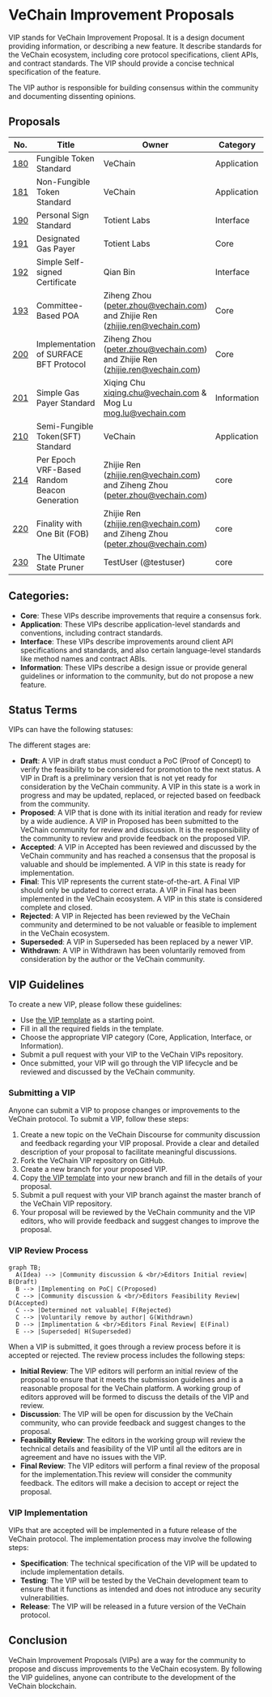 VeChain Improvement Proposals
====

VIP stands for VeChain Improvement Proposal. It is a design document providing information, or describing a new feature. It describe standards for the VeChain ecosystem, including core protocol specifications, client APIs, and contract standards. The VIP should provide a concise technical specification of the feature.

The VIP author is responsible for building consensus within the community and documenting dissenting opinions.


## Proposals

| No.                      | Title                          | Owner   | Category    | Status |
| ------------------------ | ------------------------------ | ------- | ----------- | ------ |
| [180](./vips/VIP-180.md) | Fungible Token Standard        | VeChain | Application | Final  |
| [181](./vips/VIP-181.md) | Non-Fungible Token Standard    | VeChain | Application | Accepted  |
| [190](./vips/VIP-190.md) | Personal Sign Standard         | Totient Labs | Interface | Final  |
| [191](./vips/VIP-191.md) | Designated Gas Payer           | Totient Labs | Core | Draft  |
| [192](./vips/VIP-192.md) | Simple Self-signed Certificate | Qian Bin | Interface | Draft |
| [193](./vips/VIP-193.md) | Committee-Based POA | Ziheng Zhou (peter.zhou@vechain.com) and Zhijie Ren (zhijie.ren@vechain.com) | Core | Draft |
| [200](./vips/VIP-200.md) | Implementation of SURFACE BFT Protocol | Ziheng Zhou (peter.zhou@vechain.com) and Zhijie Ren (zhijie.ren@vechain.com) | Core | Draft |
| [201](./vips/VIP-201.md) | Simple Gas Payer Standard | Xiqing Chu <xiqing.chu@vechain.com> & Mog Lu <mog.lu@vechain.com> | Information | Draft |
| [210](./vips/VIP-210.md) | Semi-Fungible Token(SFT) Standard | VeChain | Application | Draft |
| [214](./vips/VIP-214.md) | Per Epoch VRF-Based Random Beacon Generation | Zhijie Ren (zhijie.ren@vechain.com) and Ziheng Zhou (peter.zhou@vechain.com) | core | Draft |
| [220](./vips/VIP-220.md) | Finality with One Bit (FOB) | Zhijie Ren (zhijie.ren@vechain.com) and Ziheng Zhou (peter.zhou@vechain.com) | core | Draft |
| [230](./vips/VIP-230.md) | The Ultimate State Pruner | TestUser (@testuser) | core | Proposed |


## Categories:

+ **Core**: These VIPs describe improvements that require a consensus fork.
+ **Application**: These VIPs describe application-level standards and conventions, including contract standards.
+ **Interface**: These VIPs describe improvements around client API specifications and standards, and also certain language-level standards like method names and contract ABIs.
+ **Information**: These VIPs describe a design issue or provide general guidelines or information to the community, but do not propose a new feature.


## Status Terms
VIPs can have the following statuses:

The different stages are:
+ **Draft**: A VIP in draft status must conduct a PoC (Proof of Concept) to verify the feasibility to be considered for promotion to the next status. A VIP in Draft is a preliminary version that is not yet ready for consideration by the VeChain community. A VIP in this state is a work in progress and may be updated, replaced, or rejected based on feedback from the community.
+ **Proposed**: A VIP that is done with its initial iteration and ready for review by a wide audience. A VIP in Proposed has been submitted to the VeChain community for review and discussion. It is the responsibility of the community to review and provide feedback on the proposed VIP.
+ **Accepted**: A VIP in Accepted has been reviewed and discussed by the VeChain community and has reached a consensus that the proposal is valuable and should be implemented. A VIP in this state is ready for implementation. 
+ **Final**: This VIP represents the current state-of-the-art. A Final VIP should only be updated to correct errata. A VIP in Final has been implemented in the VeChain ecosystem. A VIP in this state is considered complete and closed.
+ **Rejected**: A VIP in Rejected has been reviewed by the VeChain community and determined to be not valuable or feasible to implement in the VeChain ecosystem.
+ **Superseded**: A VIP in Superseded has been replaced by a newer VIP.
+ **Withdrawn**: A VIP in Withdrawn has been voluntarily removed from consideration by the author or the VeChain community.


## VIP Guidelines

To create a new VIP, please follow these guidelines:
+ Use [the VIP template](vip-template.md) as a starting point.
+ Fill in all the required fields in the template.
+ Choose the appropriate VIP category (Core, Application, Interface, or Information).
+ Submit a pull request with your VIP to the VeChain VIPs repository.
+ Once submitted, your VIP will go through the VIP lifecycle and be reviewed and discussed by the VeChain community.

### Submitting a VIP

Anyone can submit a VIP to propose changes or improvements to the VeChain protocol. To
submit a VIP, follow these steps:
1. Create a new topic on the VeChain Discourse for community discussion and feedback regarding your VIP proposal. Provide a clear and detailed description of your proposal to facilitate meaningful discussions.
2. Fork the VeChain VIP repository on GitHub.
3. Create a new branch for your proposed VIP.
4. Copy [the VIP template](vip-template.md) into your new branch and fill in the details of your proposal.
5. Submit a pull request with your VIP branch against the master branch of the VeChain VIP repository.
6. Your proposal will be reviewed by the VeChain community and the VIP editors, who will provide feedback and suggest changes to improve the proposal.


### VIP Review Process

```mermaid
graph TB;
  A(Idea) --> |Community discussion & <br/>Editors Initial review| B(Draft)
  B --> |Implementing on PoC| C(Proposed)
  C --> |Community discussion & <br/>Editors Feasibility Review| D(Accepted)
  C --> |Determined not valuable| F(Rejected)
  C --> |Voluntarily remove by author| G(Withdrawn)
  D --> |Implimentation & <br/>Editors Final Review| E(Final)
  E --> |Superseded| H(Superseded)
```

When a VIP is submitted, it goes through a review process before it is accepted or rejected. The review process includes the following steps:
+ **Initial Review**: The VIP editors will perform an initial review of the proposal to ensure that it meets the submission guidelines and is a reasonable proposal for the VeChain platform. A working group of editors approved will be formed to discuss the details of the VIP and review.
+ **Discussion**: The VIP will be open for discussion by the VeChain community, who can provide feedback and suggest changes to the proposal.
+ **Feasibility Review**: The editors in the working group will review the technical details and feasibility of the VIP until all the editors are in agreement and have no issues with the VIP.
+ **Final Review**: The VIP editors will perform a final review of the proposal for the implementation.This review will consider the community feedback. The editors will make a decision to accept or reject the proposal.


### VIP Implementation
VIPs that are accepted will be implemented in a future release of the VeChain protocol. The implementation process may involve the following steps:
+ **Specification**: The technical specification of the VIP will be updated to include implementation details.
+ **Testing**: The VIP will be tested by the VeChain development team to ensure that it functions as intended and does not introduce any security vulnerabilities.
+ **Release**: The VIP will be released in a future version of the VeChain protocol.



## Conclusion

VeChain Improvement Proposals (VIPs) are a way for the community to propose and discuss improvements to the VeChain ecosystem. By following the VIP guidelines, anyone can contribute to the development of the VeChain blockchain.
